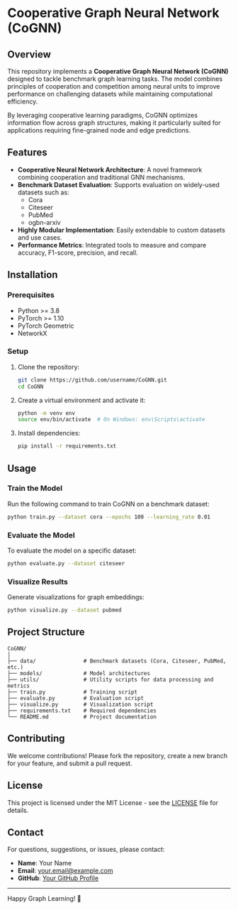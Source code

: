 
# Cooperative Graph Neural Network (CoGNN)

## Overview

This repository implements a **Cooperative Graph Neural Network (CoGNN)** designed to tackle benchmark graph learning tasks. 
The model combines principles of cooperation and competition among neural units to improve performance on challenging 
datasets while maintaining computational efficiency.

By leveraging cooperative learning paradigms, CoGNN optimizes information flow across graph structures, making it particularly 
suited for applications requiring fine-grained node and edge predictions.

## Features

- **Cooperative Neural Network Architecture**: A novel framework combining cooperation and traditional GNN mechanisms.
- **Benchmark Dataset Evaluation**: Supports evaluation on widely-used datasets such as:
  - Cora
  - Citeseer
  - PubMed
  - ogbn-arxiv
- **Highly Modular Implementation**: Easily extendable to custom datasets and use cases.
- **Performance Metrics**: Integrated tools to measure and compare accuracy, F1-score, precision, and recall.

## Installation

### Prerequisites

- Python >= 3.8
- PyTorch >= 1.10
- PyTorch Geometric
- NetworkX

### Setup

1. Clone the repository:
   ```bash
   git clone https://github.com/username/CoGNN.git
   cd CoGNN
   ```
2. Create a virtual environment and activate it:
   ```bash
   python -m venv env
   source env/bin/activate  # On Windows: env\Scripts\activate
   ```
3. Install dependencies:
   ```bash
   pip install -r requirements.txt
   ```

## Usage

### Train the Model

Run the following command to train CoGNN on a benchmark dataset:
```bash
python train.py --dataset cora --epochs 100 --learning_rate 0.01
```

### Evaluate the Model

To evaluate the model on a specific dataset:
```bash
python evaluate.py --dataset citeseer
```

### Visualize Results

Generate visualizations for graph embeddings:
```bash
python visualize.py --dataset pubmed
```

## Project Structure

```
CoGNN/
│
├── data/               # Benchmark datasets (Cora, Citeseer, PubMed, etc.)
├── models/             # Model architectures
├── utils/              # Utility scripts for data processing and metrics
├── train.py            # Training script
├── evaluate.py         # Evaluation script
├── visualize.py        # Visualization script
├── requirements.txt    # Required dependencies
└── README.md           # Project documentation
```

## Contributing

We welcome contributions! Please fork the repository, create a new branch for your feature, and submit a pull request.

## License

This project is licensed under the MIT License - see the [LICENSE](LICENSE) file for details.

## Contact

For questions, suggestions, or issues, please contact:
- **Name**: Your Name
- **Email**: your.email@example.com
- **GitHub**: [Your GitHub Profile](https://github.com/username)

---

Happy Graph Learning! 🎉
